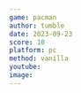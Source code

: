```yaml
---
game: pacman
author: tumble
date: 2023-09-23
score: 10
platform: pc
method: vanilla
youtube: 
image: 
---
```

